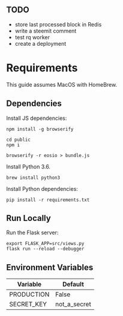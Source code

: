 ## TODO
 - store last processed block in Redis
 - write a steemit comment
 - test rq worker
 - create a deployment

# Requirements
This guide assumes MacOS with HomeBrew.

## Dependencies
Install JS dependencies:
```
npm install -g browserify

cd public
npm i

browserify -r eosio > bundle.js
```


Install Python 3.6. 
```
brew install python3
```


Install Python dependencies:
```
pip install -r requirements.txt
```


## Run Locally
Run the Flask server:
```
export FLASK_APP=src/views.py
flask run --reload --debugger
```


## Environment Variables

| Variable      | Default                          |
| ------------- | -------------------------------- |
| PRODUCTION    | False                            |
| SECRET_KEY    | not_a_secret                     |
